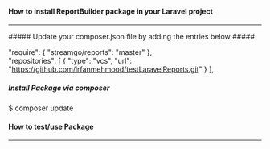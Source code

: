 #### How to install ReportBuilder package in your Laravel project ####
<hr/>
##### Update your composer.json file by adding the entries below #####

"require": {
        "streamgo/reports": "master"
},
<br/>
"repositories": [
        {
            "type": "vcs",
            "url": "https://github.com/irfanmehmood/testLaravelReports.git"
        }
],

##### Install Package via composer #####
$ composer update


#### How to test/use Package ####
<hr/>

